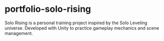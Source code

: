 # portfolio-solo-rising
Solo Rising is a personal training project inspired by the Solo Leveling universe. Developed with Unity to practice gameplay mechanics and scene management.
